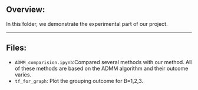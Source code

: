 ## Overview:
In this folder, we demonstrate the experimental part of our project.

---
## Files:

- `ADMM_comparision.ipynb`:Compared several methods with our method. All of these methods are based on the ADMM algorithm and their outcome varies.
- `tf_for_graph`: Plot the grouping outcome for B=1,2,3.
